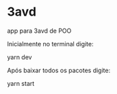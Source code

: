 # 3avd
app para 3avd de POO

Inicialmente no terminal digite:

yarn dev

Após baixar todos os pacotes digite:

yarn start
